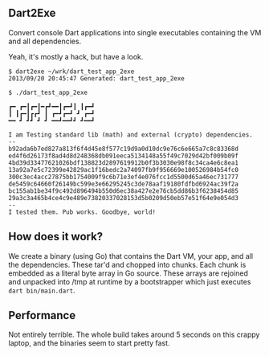 Dart2Exe
--

Convert console Dart applications into single executables containing the VM and
all dependencies.

Yeah, it's mostly a hack, but have a look.

```
$ dart2exe ~/wrk/dart_test_app_2exe
2013/09/20 20:45:47 Generated: dart_test_app_2exe

$ ./dart_test_app_2exe

┏━ ┏━┃┏━┃━┏┛━━┃┏━┛┃ ┃┏━┛
┃ ┃┏━┃┏┏┛ ┃ ┏━┛┏━┛ ┛ ┏━┛
━━ ┛ ┛┛ ┛ ┛ ━━┛━━┛┛ ┛━━┛
      
I am Testing standard lib (math) and external (crypto) dependencies.
--
b92ada6b7ed827a813f6f4d45e8f577c19d9a0d10dc9e76c6e665a7c8c83368d
ed4f6d26173f8ad4d8d248368db091eeca5134148a55f49c7029d42bf009b09f
4bd39d33477621026bdf138823d2897619912b0f3b3030e98f8c34ca4e6c8ea1
13a92a7e5c72399e42829ac1f16bedc2a74097fb9f956669e100526984b54fc0
300c3ec4acc27875bb1754009f9c6b71e3ef4e076fcc1d5500d65a46ec731777
de5459c64660f26149bc599e3e66295245c3de78aaf19180fdfbd6924ac39f2a
bc155ab1be34f9c492d896494b550d6ec38a427e2e76cb5dd86b3f6238454d85
29a3c3a465b4ce4c9e489e73820337028153d5b0209d50eb57e51f64e9e054d3
--
I tested them. Pub works. Goodbye, world!
```

How does it work?
--
We create a binary (using Go) that contains the Dart VM, your app, and all the
dependencies. These tar'd and chopped into chunks. Each chunk is embedded as
a literal byte array in Go source. These arrays are rejoined and unpacked into
/tmp at runtime by a bootstrapper which just executes `dart bin/main.dart`.

Performance
--
Not entirely terrible. The whole build takes around 5 seconds on this crappy
laptop, and the binaries seem to start pretty fast.
